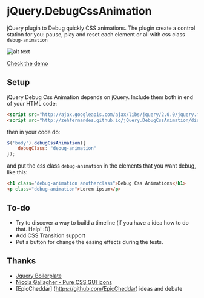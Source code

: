 jQuery.DebugCssAnimation
========================

jQuery plugin to Debug quickly CSS animations. The plugin create a control station for you: pause, play and reset each element or all with css class `debug-animation`

![alt text](http://zehfernandes.com/arquivos/control-panel-img.png "Image of control panel")

[Check the demo](http://zehfernandes.github.io/jQuery.DebugCssAnimation/demo/)

## Setup

jQuery Debug Css Animation depends on jQuery. Include them both in end of your HTML code:

```html
<script src="http://ajax.googleapis.com/ajax/libs/jquery/2.0.0/jquery.min.js"></script>
<script src="http://zehfernandes.github.io/jQuery.DebugCssAnimation/dist/jquery.debugcssanimation.min.js"></script>
```

then in your code do:

```javascript
$('body').debugCssAnimation({
	debugClass: "debug-animation"
});
```
and put the css class `debug-animation` in the elements that you want debug, like this:

```html
<h1 class="debug-animation anotherclass">Debug Css Animations</h1>
<p class="debug-animation">Lorem ipsum</p>
```

## To-do

* Try to discover a way to build a timeline (if you have a idea how to do that. Help! :D)
* Add CSS Transition support
* Put a button for change the easing effects during the tests.

## Thanks

* [Jquery Boilerplate](http://jqueryboilerplate.com/)
* [Nicola Gallagher - Pure CSS GUI icons](http://nicolasgallagher.com/pure-css-gui-icons/)
* [EpicCheddar] (https://github.com/EpicCheddar) ideas and debate
